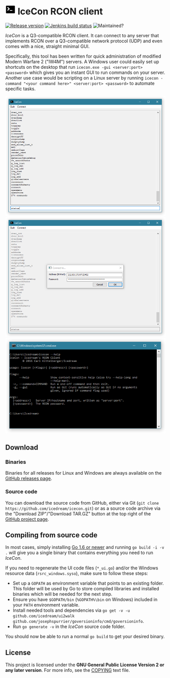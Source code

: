 # ![Logo](img/logo_32.png) IceCon RCON client

[![Release version](https://img.shields.io/github/release/icedream/icecon.svg?maxAge=2592000)](https://github.com/icedream/icecon/releases) [![Jenkins build status](https://img.shields.io/jenkins/s/https/ci.icedream.pw/icecon.svg?maxAge=2592000)](https://ci.icedream.pw/job/icecon/) ![Maintained?](https://img.shields.io/maintenance/yes/2018.svg?maxAge=2592000)

*IceCon* is a Q3-compatible RCON client. It can connect to any server that implements RCON over a Q3-compatible network protocol (UDP) and even comes with a nice, straight minimal GUI.

Specifically, this tool has been written for quick administration of modified Modern Warfare 2 ("IW4M") servers. A Windows user could easily set up shortcuts on the desktop that run `icecon.exe -gui <server:port> <password>` which gives you an instant GUI to run commands on your server. Another use case would be scripting on a Linux server by running `icecon -command "<your command here>" <server:port> <password>` to automate specific tasks.

![Screenshot 1](img/screenshot1.png)
![Screenshot 2](img/screenshot2.png)
![Screenshot 3](img/screenshot3.png)

## Download

### Binaries

Binaries for all releases for Linux and Windows are always available on the [GitHub releases page](https://github.com/icedream/icecon/releases).

### Source code

You can download the source code from GitHub, either via Git (`git clone https://github.com/icedream/icecon.git`) or as a source code archive via the "Download ZIP"/"Download TAR.GZ" button at the top right of the [GitHub project page](https://github.com/icedream/icecon).

## Compiling from source code

In most cases, simply installing [Go 1.6 or newer](http://golang.org) and running `go build -i -v .` will give you a single binary that contains everything you need to run *IceCon*.

If you need to regenerate the UI code files (`*_ui.go`) and/or the Windows resource data (`rsrc_windows.syso`), make sure to follow these steps:

- Set up a `GOPATH` as environment variable that points to an existing folder. This folder will be used by Go to store compiled libraries and installed binaries which will be needed for the next step.
- Ensure you have `$GOPATH/bin` (`%GOPATH%\bin` on Windows) included in your `PATH` environment variable.
- Install needed tools and dependencies via `go get -v -u github.com/icedream/ui2walk github.com/josephspurrier/goversioninfo/cmd/goversioninfo`.
- Run `go generate -v` in the *IceCon* source code folder.

You should now be able to run a normal `go build` to get your desired binary.

## License

This project is licensed under the **GNU General Public License Version 2 or any later version**. For more info, see the [COPYING](COPYING) text file.
